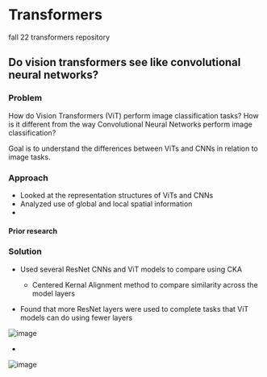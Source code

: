 # Transformers
fall 22 transformers repository

## **Do vision transformers see like convolutional neural networks?**

### Problem 

How do Vision Transformers (ViT) perform image classification tasks? How is it different from the way Convolutional Neural Networks perform image classification?

Goal is to understand the differences between ViTs and CNNs in relation to image tasks. 

### Approach
- Looked at the representation structures of ViTs and CNNs 
- Analyzed use of global and local spatial information
- 

#### Prior research

### Solution
- Used several ResNet CNNs and ViT models to compare using CKA
  -  Centered Kernal Alignment method to compare similarity across the model layers

- Found that more ResNet layers were used to complete tasks that ViT models can do using fewer layers

![image](https://user-images.githubusercontent.com/64801054/197649996-377a5da4-7466-4834-a3a7-2423add0561d.png)

- 

![image](https://user-images.githubusercontent.com/64801054/197417979-e5afa940-8594-4228-8b85-d371a6243f92.png)


